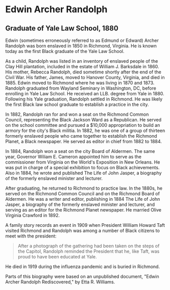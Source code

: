 # Edwin Archer Randolph
## Graduate of Yale Law School, 1880
Edwin (sometimes erroneously referred to as Edmund or Edward) Archer Randolph was born enslaved in 1850 in Richmond, Virginia. He is known today as the first Black graduate of the Yale Law School.

As a child, Randolph was listed in an inventory of enslaved people of the Clay Hill plantation, included in the estate of William J. Barksdale in 1860. His mother, Rebecca Randolph, died sometime shortly after the end of the Civil War. His father, James, moved to Hanover County, Virginia, and died in 1885. Edwin moved to Richmond where he was living in 1870 and 1873.
Randolph graduated from Wayland Seminary in Washington, DC, before enrolling in Yale Law School. He received an LLB. degree from Yale in 1880. Following his Yale graduation, Randolph settled in Richmond. He was likely the first Black law school graduate to establish a practice in the city.

In 1882, Randolph ran for and won a seat on the Richmond Common Council, representing the Black Jackson Ward as a Republican. He served on the school committee and pursued a $10,000 appropriation to build an armory for the city's Black militia. In 1882, he was one of a group of thirteen formerly enslaved people who came together to establish the Richmond Planet, a Black newspaper. He served as editor in chief from 1882 to 1884. 

In 1884, Randolph won a seat on the city Board of Aldermen. The same year, Governor Wiliam E. Cameron appointed him to serve as the commissioner from Virginia on the World's Exposition in New Orleans. He was put in charge of a special exhibition to focus on Black achievements. Also in 1884, he wrote and published The Life of John Jasper, a biography of the formerly enslaved minister and lecturer. 

After graduating, he returned to Richmond to practice law. In the 1880s, he served on the Richmond Common Council and on the Richmond Board of Aldermen. He was a writer and editor, publishing in 1884 The Life of John Jasper, a biography of the formerly enslaved minister and lecturer, and serving as an editor for the Richmond Planet newspaper. He married Olive Virginia Crawford in 1892. 

A family story records an event in 1909 when President William Howard Taft visited Richmond and Randolph was among a number of Black citizens to meet with the president:
>After a photograph of the gathering had been taken on the steps of the Capitol, Randolph reminded the President that he, like Taft, was proud to have been educated at Yale.

He died in 1919 during the influenza pandemic and is buried in Richmond. 

Parts of this biography were based on an unpublished document, "Edwin Archer Randolph Rediscovered," by Etta R. Williams.

